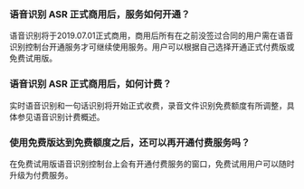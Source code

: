 

### 语音识别 ASR 正式商用后，服务如何开通？
语音识别将于2019.07.01正式商用，商用后所有在之前没签过合同的用户需在语音识别控制台开通服务才可继续使用服务。用户可以根据自己选择开通正式付费版或免费试用版。
### 语音识别 ASR 正式商用后，如何计费？
实时语音识别和一句话识别将开始正式收费，录音文件识别免费额度有所调整，具体参见语音识别计费概述。
### 使用免费版达到免费额度之后，还可以再开通付费服务吗？
在免费试用版语音识别控制台上会有开通付费服务的窗口，免费试用用户可以随时升级为付费服务。




